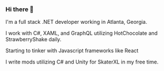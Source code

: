 ### Hi there 👋

I'm a full stack .NET developer working in Atlanta, Georgia.

I work with C#, XAML, and GraphQL utilizing HotChocolate and StrawberryShake daily.

Starting to tinker with Javascript frameworks like React

I write mods utilizing C# and Unity for SkaterXL in my free time. 
<!--
**MCBTay/MCBTay** is a ✨ _special_ ✨ repository because its `README.md` (this file) appears on your GitHub profile.

Here are some ideas to get you started:

- 🔭 I’m currently working on ...
- 🌱 I’m currently learning HotChocolate, StrawberryShake, GraphQL
- 👯 I’m looking to collaborate on ...
- 🤔 I’m looking for help with ...
- 💬 Ask me about ...
- 📫 How to reach me: ...
- 😄 Pronouns: ...
- ⚡ Fun fact: ...
-->
